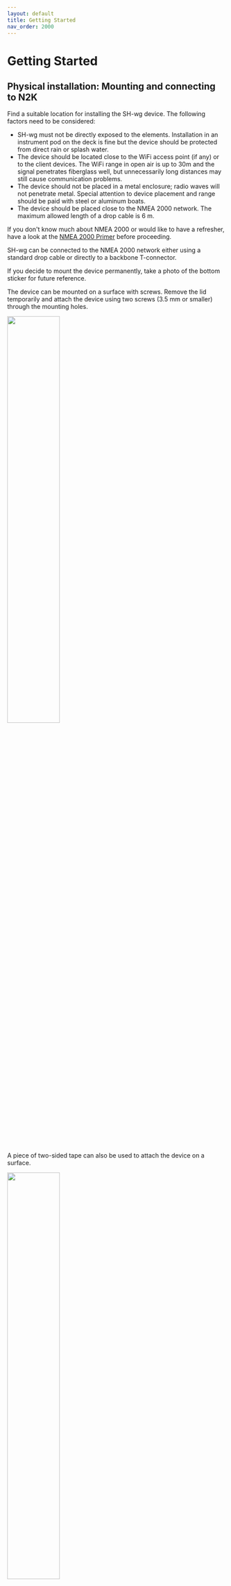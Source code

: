 ```yaml
---
layout: default
title: Getting Started
nav_order: 2000
---
```


# Getting Started

## Physical installation: Mounting and connecting to N2K

Find a suitable location for installing the SH-wg device.
The following factors need to be considered:

- SH-wg must not be directly exposed to the elements.
  Installation in an instrument pod on the deck is fine but the device should be protected from direct rain or splash water.
- The device should be located close to the WiFi access point (if any) or to the client devices.
  The WiFi range in open air is up to 30m and the signal penetrates fiberglass well, but unnecessarily long distances may still cause communication problems.
- The device should not be placed in a metal enclosure; radio waves will not penetrate metal.
  Special attention to device placement and range should be paid with steel or aluminum boats.
- The device should be placed close to the NMEA 2000 network.
  The maximum allowed length of a drop cable is 6 m.

If you don't know much about NMEA 2000 or would like to have a refresher, have a look at the [NMEA 2000 Primer](../nmea_primer/) before proceeding.

SH-wg can be connected to the NMEA 2000 network either using a standard drop cable or directly to a backbone T-connector.

If you decide to mount the device permanently, take a photo of the bottom sticker for future reference.

The device can be mounted on a surface with screws.
Remove the lid temporarily and attach the device using two screws (3.5 mm or smaller) through the mounting holes.

<img src="media/SH-wg_line_drawing_screws.png" width="49%" />

A piece of two-sided tape can also be used to attach the device on a surface.

<img src="media/SH-wg_line_drawing_tape.png" width="49%" />

Alternative mounting methods include zip-ties or just leaving the device hanging from the network T-connector.

## WiFi Setup

SH-wg can be configured to create a WiFi access point of its own, or to connect as a client to an existing access point.
These two setups are described in the figures below.

<img src="media/wifi_access_point_mode.svg" width="49%" />
<img src="media/wifi_client_mode.svg" width="49%" />

On left, we have a device working in access point mode.
The client devices connect directly to this access point and communicate with it directly.
Client devices can also communicate with each other via the SH-wg access point, albeit with a limited performance.
No internet connectivity is provided to any of the devices.
You can have a maximum of 4 simultaneous client devices connected at any time.

On right, we have a typical setup with a separate WiFi router device.
The router creates its own WiFi access point and all client devices connect to it.
Devices communicate with SH-wg via the access point.
Internet connectivity can be optionally provided by the router.

### Common Steps

An unconfigured SH-wg will create its own WiFi access point, a so-called "captive portal".
The user can connect to the captive portal and set the WiFi configuration.

When the configuration portal is activated, the blue LED is blinking.
The device is visible on the computer's WiFi network listing:

<img src="media/wifi_selection.jpg" width="40%" />

The network name is "Configure sh-wg-xxxxxxxxxxxx", the last 12 digits corresponding to the device unique identifier.
When conneting to the captive portal, you also need to provide a password to connect to the configuration portal. The password is "abcdabcd".
**NOTE:** This password is *only* used for connecting to the captive portal during the initial setup.

Once you have successfully connected to the configuration portal, you should be automatically presented with the WiFi configuration front page:

<img src="media/captive_portal_front_page.jpg" width="70%" />

### Configuring WiFi Client Mode

First, follow the steps in the "Common Steps" section above.

Click the "Configure WiFi" button.
You'll get a list of nearby WiFi networks.

<img src="media/wifi_configuration.png" width="70%" />

One of them should be the boat network you want to connect to.
Select that and enter the network password.
Press "save".

If the SH-wg is able to connect to the configured network, it will restart itself and the blue LED will stop blinking and turn on.
If the configuration failed, the blue LED will keep blinking and you must repeat the operation.

### Configuring WiFi Access Point

First, follow the steps in the "Common Steps" section above.

Click the "Configure WiFi" button.
Now, ignore the list of WiFi networks.
Instead, type in the desired WiFi Access Point name and password in the "Custom Access Point SSID" and "Custom Access Point Password" fields, respectively.

In the figure below, we have configured the access point name to be "My Access Point".

<img src="media/wifi_custom_ap.png" width="70%" />

Click "save".

### Changing WiFi Settings

Once the initial configuration has been performed, changing the WiFi settings can be performed in two ways.
First, you can reset the device to factory defaults by following the instructions in the section below and then completing the initial setup again.
Or, second, you can enter the device configuration page and update the settings there. This is described in [Configuration](../configuration/).

## Resetting the Device

If you ever feel you need to start over from the beginning, you can reset the device to factory defaults by using the provided magnet.
Slide the magnet along the side of the device close to the green lights until the red power LED turns off.
Keep the magnet there for 10 seconds (count slowly to 15 to be sure) and then remove it.
The LEDs will flash and the blue LED will start blinking, indicating that the configuration access point is active.
Follow the instructions in section [WiFi Setup](#wifi-setup) above to restart the initial setup.

## Use Case: Transmit NMEA 2000 Data to Apps

<img src="media/nmea2000-to-apps.svg" width="80%" />

Transmitting boat device data to different wireless devices and apps is a common SH-wg use case.
The WiFi may be configured either as a client or as an access point.
In the default configuration, the device broadcasts NMEA 0183 sentences on UDP port 2000 and NMEA 2000 messages in YDWG RAW format on UDP port 2002.
Many apps such as Navionics Boating, iSailor or OpenCPN can receive NMEA 0183 data as is, so no SH-wg configuration changes are needed.
Some apps such as Boating pick up the transmissions automatically while others such as iSailor need to be configured to receive the data.

## Use Case: Wireless NMEA 2000 Bridge

<img src="media/nmea2000-to-nmea2000.svg" width="80%" />

Two SH-wg devices can be used to create a wireless NMEA 2000 bridge.
This setup is useful when the boat's NMEA 2000 network is not accessible from the desired location.
For example, there might be a device pod in sailing boat cockpit with existing power wiring but no NMEA 2000 network.
Or, on a motor boat, flybridge cable ducts might be insufficient for pulling new NMEA 2000 cabling.
In these cases, a wireless NMEA 2000 bridge can be used to connect two separate NMEA 2000 network segments.

Two devices are needed.
Let's call them device A and B.

Device A is connected to the existing NMEA 2000 network segment and configured as an access point.
The device should have a unique hostname.
`sh-wg-a` is used as an example.
The hostname can be configured either during the initial configuration or later via the configuration page.
Device A should also have YDWG RAW TCP server configured to both Transmit and Receive.
Other transmission modes can be turned off or according to the user's needs.

<img src="media/ydwg_raw_tcp_server_config.jpg" width="50%" />

A new NMEA 2000 network segment is created in the new location and device B is connected to it.
Device B is configured as a WiFi client to connect to the access point created by device A.
When setting up device B, unique hostname such as `sh-wg-b` should be used.

Next, the device B should be configured as a TCP client to connect to the YDWG RAW TCP server on device A.
The hostname of device A should be used as the server address.
If the hostname of device A is `sh-wg-a`, then the server address should be `sh-wg-a.local`.

<img src="media/ydwg_raw_tcp_client_config.jpg" width="50%" />

Now, restart the both devices.
At this point, devices should pick up and forward each other's NMEA 2000 messages.

A wireless bridge is not limited to two SH-wg devices.
Multiple client devices can be used to connect multiple NMEA 2000 network segments with each other.

## Use Case: Wireless Signal K Interface

<img src="media/nmea2000-to-sk.svg" width="80%" />

Signal K is an open data format and data exchange platform for marine use.
It allows sharing data between different devices and apps and enables exciting features such as advanced visualization, data logging and connectivity to other open software such as OpenCPN, a popular open source chartplotter application.

SH-wg can be used to connect a NMEA 2000 network to a Signal K server.
Configure the SH-wg device as a client to the WiFi network wo which your Signal K server is connected.
Then, enable YDWG RAW TCP server with both Transmit and Receive on the device.
Once you have done all this, click Save and restart the device.

<img src="media/ydwg_raw_tcp_server_config.jpg" width="50%" />

Finally, connect the Signal K server to the data source.
Open the Signal K server web user interface and navigate to "Server" -> "Data Connections".
Click "Add" to create a new connection.
Data Type should be "NMEA 2000".
Enter "shwg" in the "ID" field.
NMEA 2000 Source should be "Yacht Devices RAW TCP (canboatjs)".
Click Apply and then restart the server by clicking Restart on the top right corner of the page.
You should now see your new "shwg" data source in the Connection activity listing on the SK server Dashboard.
